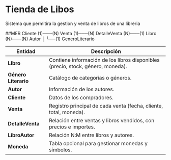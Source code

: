 # Tienda de Libos

Sistema que permitira la gestion y venta de libros de una libreria

##MER
Cliente (1)───(N) Venta (1)───(N) DetalleVenta (N)───(1) Libro (N)───(N) Autor
                                                       │
                                                       └──(1) GeneroLiterario
													   
| Entidad              | Descripción                                                                     |
| -------------------- | ------------------------------------------------------------------------------- |
| **Libro**            | Contiene información de los libros disponibles (precio, stock, género, moneda). |
| **Género Literario** | Catálogo de categorías o géneros.                                               |
| **Autor**            | Información de los autores.                                                     |
| **Cliente**          | Datos de los compradores.                                                       |
| **Venta**            | Registro principal de cada venta (fecha, cliente, total, moneda).               |
| **DetalleVenta**     | Relación entre ventas y libros vendidos, con precios e importes.                |
| **LibroAutor**       | Relación N:M entre libros y autores.                                            |
| **Moneda**           | Tabla opcional para gestionar monedas y símbolos.                               |
